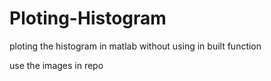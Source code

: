 # Ploting-Histogram
ploting the histogram in matlab without using in built function 

use the images in repo
